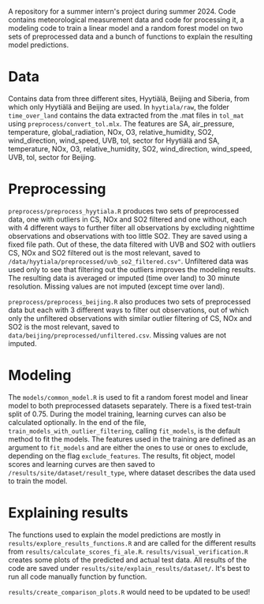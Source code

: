 A repository for a summer intern's project during summer 2024. Code contains meteorological measurement data and code for processing it, a modeling code to train a linear model and a random forest model on two sets of preprocessed data and a bunch of functions to explain the resulting model predictions.

# Data
Contains data from three different sites, Hyytiälä, Beijing and Siberia, from which only Hyytiälä and Beijing are used. In `hyytiala/raw`, the folder `time_over_land` contains the data extracted from the .mat files in `tol_mat` using `preprocess/convert_tol.mlx`. The features are SA, air_pressure, temperature, global_radiation, NOx, O3, relative_humidity, SO2, wind_direction, wind_speed, UVB, tol, sector for Hyytiälä and SA, temperature, NOx, O3, relative_humidity, SO2, wind_direction, wind_speed, UVB, tol, sector for Beijing.

# Preprocessing
`preprocess/preprocess_hyytiala.R` produces two sets of preprocessed data, one with outliers in CS, NOx and SO2 filtered and one without, each with 4 different ways to further filter all observations by excluding nighttime observations and observations with too little SO2. They are saved using a fixed file path. Out of these, the data filtered with UVB and SO2 with outliers CS, NOx and SO2 filtered out is the most relevant, saved to `/data/hyytiala/preprocessed/uvb_so2_filtered.csv"`. Unfiltered data was used only to see that filtering out the outliers improves the modeling results. The resulting data is averaged or imputed (time over land) to 30 minute resolution. Missing values are not imputed (except time over land).

`preprocess/preprocess_beijing.R` also produces two sets of preprocessed data but each with 3 different ways to filter out observations, out of which only the unfiltered observations with similar outlier filtering of CS, NOx and SO2 is the most relevant, saved to `data/beijing/preprocessed/unfiltered.csv`. Missing values are not imputed.

# Modeling
The `models/common_model.R` is used to fit a random forest model and linear model to both preprocessed datasets separately. There is a fixed test-train split of 0.75. During the model training, learning curves can also be calculated optionally. In the end of the file, `train_models_with_outlier_filtering`, calling `fit_models`, is the default method to fit the models. The features used in the training are defined as an argument to `fit_models` and are either the ones to use or ones to exclude, depending on the flag `exclude_features`. The results, fit object, model scores and learning curves are then saved to `/results/site/dataset/result_type`, where dataset describes the data used to train the model.

# Explaining results
The functions used to explain the model predictions are mostly in `results/explore_results_functions.R` and are called for the different results from `results/calculate_scores_fi_ale.R`. `results/visual_verification.R` creates some plots of the predicted and actual test data. All results of the code are saved under `results/site/explain_results/dataset/`. It's best to run all code manually function by function.

`results/create_comparison_plots.R` would need to be updated to be used!
